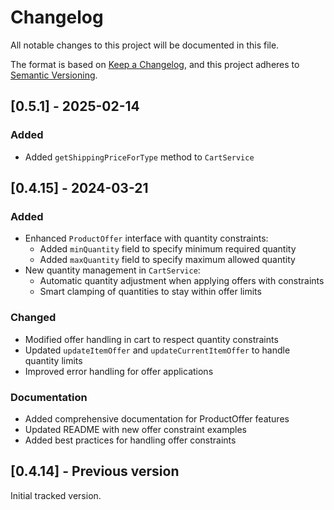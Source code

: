 # Changelog

All notable changes to this project will be documented in this file.

The format is based on [Keep a Changelog](https://keepachangelog.com/en/1.0.0/),
and this project adheres to [Semantic Versioning](https://semver.org/spec/v2.0.0.html).

## [0.5.1] - 2025-02-14

### Added
- Added `getShippingPriceForType` method to `CartService`

## [0.4.15] - 2024-03-21

### Added
- Enhanced `ProductOffer` interface with quantity constraints:
  - Added `minQuantity` field to specify minimum required quantity
  - Added `maxQuantity` field to specify maximum allowed quantity
- New quantity management in `CartService`:
  - Automatic quantity adjustment when applying offers with constraints
  - Smart clamping of quantities to stay within offer limits

### Changed
- Modified offer handling in cart to respect quantity constraints
- Updated `updateItemOffer` and `updateCurrentItemOffer` to handle quantity limits
- Improved error handling for offer applications

### Documentation
- Added comprehensive documentation for ProductOffer features
- Updated README with new offer constraint examples
- Added best practices for handling offer constraints

## [0.4.14] - Previous version

Initial tracked version. 
